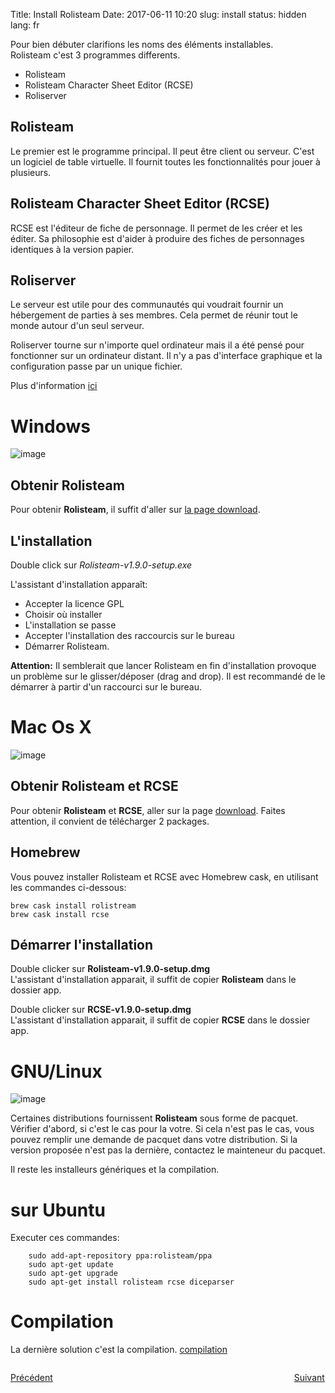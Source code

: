 Title: Install Rolisteam
Date: 2017-06-11 10:20
slug: install
status: hidden
lang: fr



Pour bien débuter clarifions les noms des éléments installables.  
Rolisteam c'est 3 programmes differents.  

*  Rolisteam
*  Rolisteam Character Sheet Editor (RCSE)
*  Roliserver

## Rolisteam

Le premier est le programme principal. Il peut être client ou serveur.
C'est un logiciel de table virtuelle. Il fournit toutes les fonctionnalités pour jouer à plusieurs.

## Rolisteam Character Sheet Editor (RCSE)

RCSE est l'éditeur de fiche de personnage. Il permet de les créer et les éditer.
Sa philosophie est d'aider à produire des fiches de personnages identiques à la version papier.

## Roliserver

Le serveur est utile pour des communautés qui voudrait fournir un hébergement de parties à ses membres.
Cela permet de réunir tout le monde autour d'un seul serveur.  

Roliserver tourne sur n'importe quel ordinateur mais il a été pensé pour fonctionner sur un ordinateur distant.
Il n'y a pas d'interface graphique et la configuration passe par un unique fichier.  

Plus d'information [ici]({filename}fr/02_1_server.md)

# Windows

![image]({static}/images/logo/windows_logo.jpg)

## Obtenir Rolisteam

Pour obtenir **Rolisteam**, il suffit d'aller sur [la page download](http://www.rolisteam.org/download.html).

## L'installation

Double click sur *Rolisteam-v1.9.0-setup.exe*  

L'assistant d'installation apparaît:  

*  Accepter la licence GPL
*  Choisir où installer
*  L'installation se passe
*  Accepter l'installation des raccourcis sur le bureau
*  Démarrer Rolisteam.

**Attention:** Il semblerait que lancer Rolisteam en fin d'installation provoque un problème sur le glisser/déposer (drag and drop).
Il est recommandé de le démarrer à partir d'un raccourci sur le bureau.

# Mac Os X

![image]({static}/images/logo/maxoslogo.png)

## Obtenir Rolisteam et RCSE

Pour obtenir **Rolisteam** et **RCSE**, aller sur la page [download](http://www.rolisteam.org/download.html).
Faites attention, il convient de télécharger 2 packages.

## Homebrew

Vous pouvez installer Rolisteam et RCSE avec Homebrew cask, en utilisant les commandes ci-dessous:

```shell
brew cask install rolistream
brew cask install rcse
```


## Démarrer l'installation

Double clicker sur **Rolisteam-v1.9.0-setup.dmg**  
L'assistant d'installation apparait, il suffit de copier **Rolisteam** dans le dossier app.

Double clicker sur **RCSE-v1.9.0-setup.dmg**  
L'assistant d'installation apparait, il suffit de copier **RCSE** dans le dossier app.

# GNU/Linux

![image]({static}/images/logo/linux-logo.jpg)

Certaines distributions fournissent **Rolisteam** sous forme de pacquet.  
Vérifier d'abord, si c'est le cas pour la votre.
Si cela n'est pas le cas, vous pouvez remplir une demande de pacquet dans votre distribution.
Si la version proposée n'est pas la dernière, contactez le mainteneur du pacquet.

Il reste les installeurs génériques et la compilation.


# sur Ubuntu

Executer ces commandes:

        sudo add-apt-repository ppa:rolisteam/ppa
        sudo apt-get update
        sudo apt-get upgrade
        sudo apt-get install rolisteam rcse diceparser


# Compilation

La dernière solution c'est la compilation.
[compilation]({filename}29_compileLinux.md)



<p style="text-align: left; width:49%; display: inline-block;"><a href="/fr/overview.html">Précédent</a></p>
<p style="text-align: right; width:50%;  display: inline-block;"><a href="/fr/firststeps.html">Suivant</a></p>
